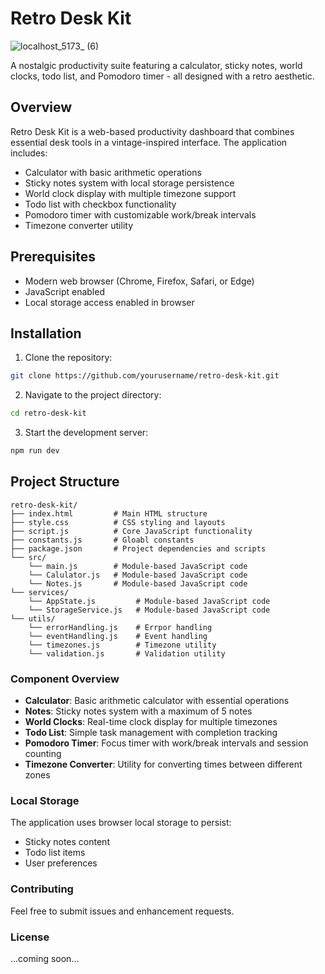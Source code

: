 # Retro Desk Kit

![localhost_5173_ (6)](https://github.com/user-attachments/assets/f497a36f-5bd0-46d9-a39c-e1a590c6f47a)

A nostalgic productivity suite featuring a calculator, sticky notes, world clocks, todo list, and Pomodoro timer - all designed with a retro aesthetic.

## Overview

Retro Desk Kit is a web-based productivity dashboard that combines essential desk tools in a vintage-inspired interface. The application includes:

- Calculator with basic arithmetic operations
- Sticky notes system with local storage persistence
- World clock display with multiple timezone support
- Todo list with checkbox functionality
- Pomodoro timer with customizable work/break intervals
- Timezone converter utility

## Prerequisites

- Modern web browser (Chrome, Firefox, Safari, or Edge)
- JavaScript enabled
- Local storage access enabled in browser

## Installation

1. Clone the repository:
```bash
git clone https://github.com/yourusername/retro-desk-kit.git
```

2. Navigate to the project directory:
```bash
cd retro-desk-kit
```

3. Start the development server:
```bash
npm run dev
```

## Project Structure
```
retro-desk-kit/
├── index.html         # Main HTML structure
├── style.css          # CSS styling and layouts
├── script.js          # Core JavaScript functionality
├── constants.js       # Gloabl constants
├── package.json       # Project dependencies and scripts
└── src/
    └── main.js        # Module-based JavaScript code
    └── Calulator.js   # Module-based JavaScript code
    └── Notes.js       # Module-based JavaScript code
└── services/
    └── AppState.js         # Module-based JavaScript code
    └── StorageService.js   # Module-based JavaScript code
└── utils/
    └── errorHandling.js    # Errpor handling
    └── eventHandling.js    # Event handling
    └── timezones.js        # Timezone utility
    └── validation.js       # Validation utility
```

### Component Overview
- **Calculator**: Basic arithmetic calculator with essential operations
- **Notes**: Sticky notes system with a maximum of 5 notes
- **World Clocks**: Real-time clock display for multiple timezones
- **Todo List**: Simple task management with completion tracking
- **Pomodoro Timer**: Focus timer with work/break intervals and session counting
- **Timezone Converter**: Utility for converting times between different zones

### Local Storage
The application uses browser local storage to persist:

- Sticky notes content
- Todo list items
- User preferences


### Contributing
Feel free to submit issues and enhancement requests.

### License
...coming soon...
